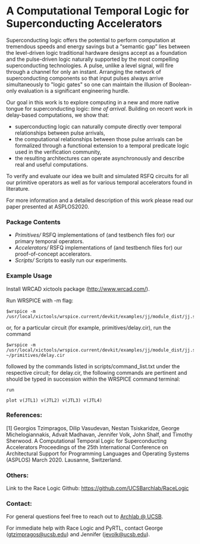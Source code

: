 # A Computational Temporal Logic for Superconducting Accelerators

Superconducting logic offers the potential to perform computation at tremendous speeds and energy savings but a “semantic gap” lies between the level-driven logic traditional hardware designs accept as a foundation and the pulse-driven logic naturally supported by the most compelling superconducting technologies. A pulse, unlike a level signal, will fire through a channel for only an instant. Arranging the network of superconducting components so that input pulses always arrive simultaneously to "logic gates" so one can maintain the illusion of Boolean-only evaluation is a significant engineering hurdle. 

Our goal in this work is to explore computing in a new and more native tongue for superconducting logic: *time of arrival*. Building on recent work in delay-based computations, we show that:
* superconducting logic can naturally compute directly over temporal relationships between pulse arrivals, 
* the computational relationships between those pulse arrivals can be formalized through a functional extension to a temporal predicate logic used in the verification community,
* the resulting architectures can operate asynchronously and describe real and useful computations. 

To verify and evaluate our idea we built and simulated RSFQ circuits for all our primitive operators as well as for various temporal accelerators found in literature.

For more information and a detailed description of this work please read our paper presented at ASPLOS2020.

### Package Contents
* *Primitives/* RSFQ implementations of (and testbench files for) our primary temporal operators. 
* *Accelerators/* RSFQ implementations of (and testbench files for) our proof-of-concept accelerators.
* *Scripts/* Scripts to easily run our experiments.
 
### Example Usage
Install WRCAD xictools package (http://www.wrcad.com/).

Run WRSPICE with -m flag:

```export wrspice=/usr/local/xictools/wrspice/bin/wrspice
$wrspice -m /usr/local/xictools/wrspice.current/devkit/examples/jj/module_dist/jj.so
```
or, for a particular circuit (for example, primitives/delay.cir), run the command
```
$wrspice -m /usr/local/xictools/wrspice.current/devkit/examples/jj/module_dist/jj.so ~/primitives/delay.cir
```

followed by the commands listed in scripts/command_list.txt under the respective circuit; for delay.cir, the following commands are pertinent and should be typed in succession within the WRSPICE command terminal:
```
run

plot v(JTL1) v(JTL2) v(JTL3) v(JTL4)
```


### References:
[1] Georgios Tzimpragos, Dilip Vasudevan, Nestan Tsiskaridze, George Michelogiannakis, Advait Madhavan, Jennifer Volk, John Shalf, and Timothy Sherwood. A Computational Temporal Logic for Superconducting Accelerators Proceedings of the 25th International Conference on Architectural Support for Programming Languages and Operating Systems (ASPLOS) March 2020. Lausanne, Switzerland.

### Others:
Link to the Race Logic Github: https://github.com/UCSBarchlab/RaceLogic

### Contact:
For general questions feel free to reach out to [Archlab @ UCSB](https://www.arch.cs.ucsb.edu/).

For immediate help with Race Logic and PyRTL, contact George (gtzimpragos@ucsb.edu) and Jennifer (jevolk@ucsb.edu).
